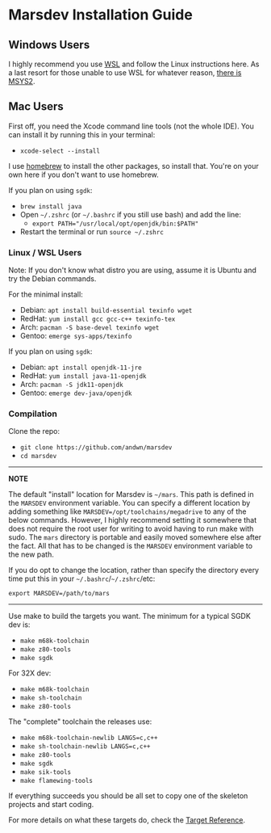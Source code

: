 # Marsdev Installation Guide


## Windows Users

I highly recommend you use [WSL](https://learn.microsoft.com/en-us/windows/wsl/install)
and follow the Linux instructions here.
As a last resort for those unable to use WSL for whatever reason,
[there is MSYS2](install_msys_legacy.md).


## Mac Users

First off, you need the Xcode command line tools (not the whole IDE).
You can install it by running this in your terminal:
 - `xcode-select --install`

I use [homebrew](https://brew.sh/) to install the other packages, so install that.
You're on your own here if you don't want to use homebrew.

If you plan on using `sgdk`:
 - `brew install java`
 - Open `~/.zshrc` (or `~/.bashrc` if you still use bash) and add the line:
   - `export PATH="/usr/local/opt/openjdk/bin:$PATH"`
 - Restart the terminal or run `source ~/.zshrc`


### Linux / WSL Users

Note: If you don't know what distro you are using, assume it is Ubuntu and try the Debian commands.

For the minimal install:
 * Debian: `apt install build-essential texinfo wget`
 * RedHat: `yum install gcc gcc-c++ texinfo-tex`
 * Arch: `pacman -S base-devel texinfo wget`
 * Gentoo: `emerge sys-apps/texinfo`

If you plan on using `sgdk`:
 * Debian: `apt install openjdk-11-jre`
 * RedHat: `yum install java-11-openjdk`
 * Arch: `pacman -S jdk11-openjdk`
 * Gentoo: `emerge dev-java/openjdk`


### Compilation

Clone the repo:
 - `git clone https://github.com/andwn/marsdev`
 - `cd marsdev`

---
**NOTE**

The default "install" location for Marsdev is `~/mars`. This path is defined in the `MARSDEV` environment variable. You can specify a different location by adding something like `MARSDEV=/opt/toolchains/megadrive` to any of the below commands. However, I highly recommend setting it somewhere that does not require the root user for writing to avoid having to run make with sudo. The `mars` directory is portable and easily moved somewhere else after the fact. All that has to be changed is the `MARSDEV` environment variable to the new path.

If you do opt to change the location, rather than specify the directory every time put this in your `~/.bashrc`/`~/.zshrc`/etc:

`export MARSDEV=/path/to/mars`

---

Use make to build the targets you want.
The minimum for a typical SGDK dev is:
 - `make m68k-toolchain`
 - `make z80-tools`
 - `make sgdk`

For 32X dev:
 - `make m68k-toolchain`
 - `make sh-toolchain`
 - `make z80-tools`

The "complete" toolchain the releases use:
 - `make m68k-toolchain-newlib LANGS=c,c++`
 - `make sh-toolchain-newlib LANGS=c,c++`
 - `make z80-tools`
 - `make sgdk`
 - `make sik-tools`
 - `make flamewing-tools`

If everything succeeds you should be all set to copy one of the skeleton projects and start coding.

For more details on what these targets do, check the [Target Reference](targets.md).
